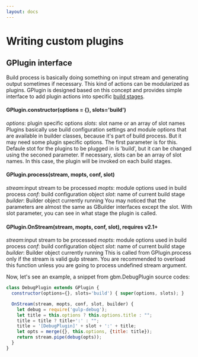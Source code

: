 ```yaml
---
layout: docs
---
```

# Writing custom plugins

## GPlugin interface
Build process is basically doing something on input stream and generating output sometimes if necessary. This kind of actions can be modularized as plugins. GPlugin is designed based on this concept and provides simple interface to add plugin actions into specific [build stages]({{site.baseurl}}/plugins/using-plugins#buildStages).


#### GPlugin.constructor(options = {}, slots='build')
<i>options</i>: plugin specific options
<i>slots</i>: slot name or an array of slot names
Plugins basically use build configuration settings and module options that are available in builder classes, because it's part of build process. But it may need some plugin specific options. The first parameter is for this.<br>
Defaule stot for the plugins to be plugged in is 'build', but it can be changed using the seconed parameter. If necessary, slots can be an array of slot names. In this case, the plugin will be invoked on each build stages.

#### GPlugin.process(stream, mopts, conf, slot)
<i>stream</i>:input stream to be processed
<i>mopts</i>: module options used in build process
<i>conf</i>: build configuration object
<i>slot</i>: name of current build stage
<i>builder</i>: Builder object currently running
You may noticed that the parameters are almost the same as GBuilder interfaces except the slot. With slot parameter, you can see in what stage the plugin is called.

#### GPlugin.OnStream(stream, mopts, conf, slot), requires v2.1+
<i>stream</i>:input stream to be processed
<i>mopts</i>: module options used in build process
<i>conf</i>: build configuration object
<i>slot</i>: name of current build stage
<i>builder</i>: Builder object currently running
This is called from GPlugin.process only if the stream is valid gulp stream. You are recommended to overload this function unless you are going to process undefined stream argument.

Now, let's see an example, a snippet from gbm.DebugPlugin source codes:
```javascript
class DebugPlugin extends GPlugin {
  constructor(options={}, slots='build') { super(options, slots); }

  OnStream(stream, mopts, conf, slot, builder) {
    let debug = require('gulp-debug');
    let title = this.options ? this.options.title : "";
    title = title ? title+':' : "";
    title = '[DebugPlugin]' + slot + ':' + title;
    let opts = merge({}, this.options, {title: title});
    return stream.pipe(debug(opts));
  }
}
```
